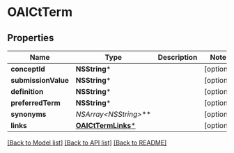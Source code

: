 # OAICtTerm

## Properties
Name | Type | Description | Notes
------------ | ------------- | ------------- | -------------
**conceptId** | **NSString*** |  | [optional] 
**submissionValue** | **NSString*** |  | [optional] 
**definition** | **NSString*** |  | [optional] 
**preferredTerm** | **NSString*** |  | [optional] 
**synonyms** | **NSArray&lt;NSString*&gt;*** |  | [optional] 
**links** | [**OAICtTermLinks***](OAICtTermLinks.md) |  | [optional] 

[[Back to Model list]](../README.md#documentation-for-models) [[Back to API list]](../README.md#documentation-for-api-endpoints) [[Back to README]](../README.md)


